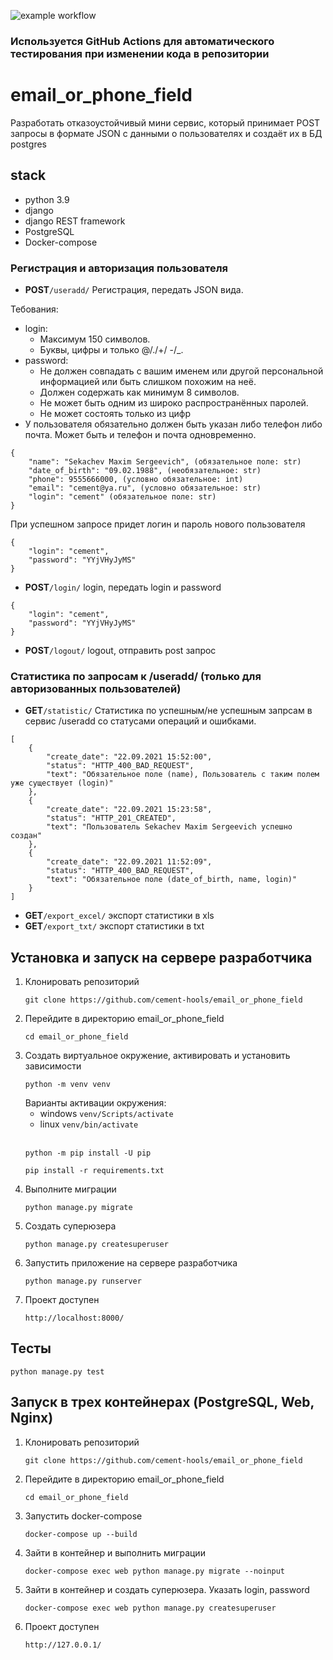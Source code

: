 <!---
https://github.com/cement-hools/email_or_phone_field/badge.svg
--->
![example workflow](https://github.com/cement-hools/email_or_phone_field/actions/workflows/project_test.yml/badge.svg)
### Используется GitHub Actions для автоматического тестирования при изменении кода в репозитории

# email_or_phone_field
Разработать отказоустойчивый мини сервис, который принимает POST запросы 
в формате JSON с данными о пользователях и создаёт их в БД postgres 

## stack
- python 3.9
- django
- django REST framework
- PostgreSQL
- Docker-compose

### Регистрация и авторизация пользователя 
- **POST**```/useradd/``` Регистрация, передать JSON вида. 

Тебования:
- login:
  - Максимум 150 символов.
  - Буквы, цифры и только @/./+/ -/_.
- password:
   - Не должен совпадать с вашим именем или другой персональной информацией или быть слишком похожим на неё.
   - Должен содержать как минимум 8 символов.
   - Не может быть одним из широко распространённых паролей.
   - Не может состоять только из цифр
- У пользователя обязательно должен быть указан либо телефон либо почта. 
Может быть и телефон и почта одновременно.
```
{
    "name": "Sekachev Maxim Sergeevich", (обязательное поле: str)
    "date_of_birth": "09.02.1988", (необязательное: str)
    "phone": 9555666000, (условно обязательное: int)
    "email": "cement@ya.ru", (условно обязательное: str)
    "login": "cement" (обязательное поле: str)
}
``` 
При успешном запросе придет логин и пароль нового пользователя
```
{
    "login": "cement",
    "password": "YYjVHyJyMS"
}
```
- **POST**```/login/``` login, передать login и password
```
{
    "login": "cement",
    "password": "YYjVHyJyMS"
}
```
- **POST**```/logout/``` logout, отправить post запрос

### Статистика по запросам к /useradd/ (только для авторизованных пользователей)
- **GET**```/statistic/``` Статистика по успешным/не успешным запрсам в сервис /useradd со статусами операций и ошибками.
```
[
    {
        "create_date": "22.09.2021 15:52:00",
        "status": "HTTP_400_BAD_REQUEST",
        "text": "Обязательное поле (name), Пользователь с таким полем уже существует (login)"
    },
    {
        "create_date": "22.09.2021 15:23:58",
        "status": "HTTP_201_CREATED",
        "text": "Пользователь Sekachev Maxim Sergeevich успешно создан"
    },
    {
        "create_date": "22.09.2021 11:52:09",
        "status": "HTTP_400_BAD_REQUEST",
        "text": "Обязательное поле (date_of_birth, name, login)"
    }
]
```
- **GET**```/export_excel/``` экспорт статистики в xls
- **GET**```/export_txt/``` экспорт статистики в txt

## Установка и запуск на сервере разработчика
1. Клонировать репозиторий
    ```
    git clone https://github.com/cement-hools/email_or_phone_field
    ```
2. Перейдите в директорию email_or_phone_field
    ```
   cd email_or_phone_field
    ```
3. Создать виртуальное окружение, активировать и установить зависимости
    ``` 
   python -m venv venv
    ```
   Варианты активации окружения:
   - windows ``` venv/Scripts/activate ```
   - linux ``` venv/bin/activate ```
     <br><br>
   ```
   python -m pip install -U pip
   ```
   ```
   pip install -r requirements.txt
   ```
4. Выполните миграции
   ```
   python manage.py migrate
   ```
5. Создать суперюзера
   ```
   python manage.py createsuperuser
   ```
6. Запустить приложение на сервере разработчика
   ```
   python manage.py runserver
   ```
7. Проект доступен 
   ```
   http://localhost:8000/
   ```

## Тесты
```
python manage.py test
```

## Запуск в трех контейнерах (PostgreSQL, Web, Nginx)

1. Клонировать репозиторий
    ```
    git clone https://github.com/cement-hools/email_or_phone_field
    ```
2. Перейдите в директорию email_or_phone_field
    ```
   cd email_or_phone_field
    ```
3. Запустить docker-compose
    ```
    docker-compose up --build
    ```
4. Зайти в контейнер и выполнить миграции
    ```
    docker-compose exec web python manage.py migrate --noinput
    ```
5. Зайти в контейнер и создать суперюзера. Указать login, password
    ```
    docker-compose exec web python manage.py createsuperuser
    ```
7. Проект доступен 
   ```
   http://127.0.0.1/
   ```
